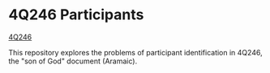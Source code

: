 # 4Q246 Participants
[4Q246](images/4Q246_full.png)

This repository explores the problems of participant identification in 4Q246, the "son of God" document (Aramaic).
